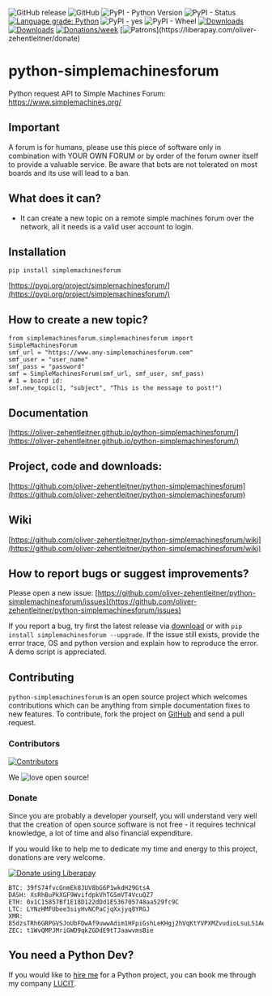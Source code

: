 ![GitHub release](https://img.shields.io/github/release/oliver-zehentleitner/python-simplemachinesforum.svg) 
![GitHub](https://img.shields.io/github/license/oliver-zehentleitner/python-simplemachinesforum.svg?color=blue) 
![PyPI - Python Version](https://img.shields.io/pypi/pyversions/simplemachinesforum.svg) 
![PyPI - Status](https://img.shields.io/pypi/status/simplemachinesforum.svg) 
[![Language grade: Python](https://img.shields.io/lgtm/grade/python/g/oliver-zehentleitner/python-simplemachinesforum.svg?logo=lgtm&logoWidth=18)](https://lgtm.com/projects/g/oliver-zehentleitner/python-simplemachinesforum/context:python)
![PyPI - yes](https://img.shields.io/badge/PyPI-yes-brightgreen.svg?color=orange) 
![PyPI - Wheel](https://img.shields.io/pypi/wheel/simplemachinesforum.svg?label=PyPI%20wheel&color=orange) 
[![Downloads](https://pepy.tech/badge/simplemachinesforum)](https://pepy.tech/project/simplemachinesforum)
[![Downloads](https://pepy.tech/badge/simplemachinesforum/month)](https://pepy.tech/project/simplemachinesforum/month)
[![Donations/week](http://img.shields.io/liberapay/receives/oliver-zehentleitner.svg?logo=liberapay)](https://liberapay.com/oliver-zehentleitner/donate)
[![Patrons](http://img.shields.io/liberapay/patrons/oliver-zehentleitner.svg?logo=liberapay")](https://liberapay.com/oliver-zehentleitner/donate)

# python-simplemachinesforum
Python request API to Simple Machines Forum: https://www.simplemachines.org/

## Important
A forum is for humans, please use this piece of software only in combination with YOUR OWN FORUM or by order of the forum owner itself to provide a valuable service. Be aware that bots are not tolerated on most boards and its use will lead to a ban.

## What does it can?
- It can create a new topic on a remote simple machines forum over the network, all it needs is a valid user account to login.

## Installation
`pip install simplemachinesforum`

[https://pypi.org/project/simplemachinesforum/](https://pypi.org/project/simplemachinesforum/)
## How to create a new topic?
```
from simplemachinesforum.simplemachinesforum import SimpleMachinesForum
smf_url = "https://www.any-simplemachinesforum.com"
smf_user = "user_name"
smf_pass = "password"
smf = SimpleMachinesForum(smf_url, smf_user, smf_pass)
# 1 = board id:
smf.new_topic(1, "subject", "This is the message to post!")
```

## Documentation
[https://oliver-zehentleitner.github.io/python-simplemachinesforum/](https://oliver-zehentleitner.github.io/python-simplemachinesforum/)

## Project, code and downloads: 
[https://github.com/oliver-zehentleitner/python-simplemachinesforum](https://github.com/oliver-zehentleitner/python-simplemachinesforum)

## Wiki
[https://github.com/oliver-zehentleitner/python-simplemachinesforum/wiki](https://github.com/oliver-zehentleitner/python-simplemachinesforum/wiki)

## How to report bugs or suggest improvements?
Please open a new issue:
[https://github.com/oliver-zehentleitner/python-simplemachinesforum/issues](https://github.com/oliver-zehentleitner/python-simplemachinesforum/issues)

If you report a bug, try first the latest release via [download](https://github.com/oliver-zehentleitner/python-simplemachinesforum/releases) 
or with `pip install simplemachinesforum --upgrade`. If the issue still exists, provide the error trace, OS 
and python version and explain how to reproduce the error. A demo script is appreciated.

## Contributing
`python-simplemachinesforum` is an open source project which welcomes contributions which can be anything from simple 
documentation fixes to new features. To contribute, fork the project on [GitHub](https://github.com/oliver-zehentleitner/python-simplemachinesforum) and send a pull request.

### Contributors
[![Contributors](https://contributors-img.web.app/image?repo=oliver-zehentleitner/python-simplemachinesforum)](https://github.com/oliver-zehentleitner/python-simplemachinesforum/graphs/contributors)

We ![love](https://s3.gifyu.com/images/heartae002231c41d8a80.png) open source!

### Donate
Since you are probably a developer yourself, you will understand very well that the creation of open source software is 
not free - it requires technical knowledge, a lot of time and also financial expenditure.

If you would like to help me to dedicate my time and energy to this project, donations are very welcome.

[![Donate using Liberapay](https://liberapay.com/assets/widgets/donate.svg)](https://liberapay.com/oliver-zehentleitner/donate)

```
BTC: 39fS74fvcGnmEk8JUV8bG6P1wkdH29GtsA
DASH: XsRhBuPkXGF9WvifdpkVhTGSmVT4VcuQZ7
ETH: 0x1C15857Bf1E18D122dDd1E536705748aa529fc9C
LTC: LYNzHMFUbee3siyHvNCPaCjqXxjyq8YRGJ
XMR: 85dzsTRh6GRPGVSJoUbFDwAf9uwwAdim1HFpiGshLeKHgj2hVqKtYVPXMZvudioLsuLS1AegkUiQ12jwReRwWcFvF7kDAbF
ZEC: t1WvQMPJMriGWD9qkZGDdE9tTJaawvmsBie
```
## You need a Python Dev?
If you would like to [hire me](https://about.me/oliver-zehentleitner) for a Python project, you can book me through 
my company [LUCIT](https://www.lucit.co/desktop-and-server-apps.html).
